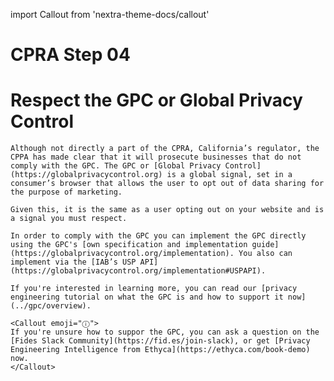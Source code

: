 import Callout from 'nextra-theme-docs/callout'

# CPRA Step 04
# Respect the GPC or Global Privacy Control

    Although not directly a part of the CPRA, California’s regulator, the CPPA has made clear that it will prosecute businesses that do not comply with the GPC. The GPC or [Global Privacy Control](https://globalprivacycontrol.org) is a global signal, set in a consumer’s browser that allows the user to opt out of data sharing for the purpose of marketing.

    Given this, it is the same as a user opting out on your website and is a signal you must respect. 

    In order to comply with the GPC you can implement the GPC directly using the GPC's [own specification and implementation guide](https://globalprivacycontrol.org/implementation). You also can implement via the [IAB’s USP API](https://globalprivacycontrol.org/implementation#USPAPI). 

    If you're interested in learning more, you can read our [privacy engineering tutorial on what the GPC is and how to support it now](../gpc/overview).

    <Callout emoji="ⓘ">
    If you're unsure how to suppor the GPC, you can ask a question on the [Fides Slack Community](https://fid.es/join-slack), or get [Privacy Engineering Intelligence from Ethyca](https://ethyca.com/book-demo) now.
    </Callout>


